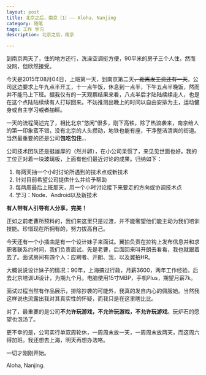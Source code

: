 ```yaml
---
layout: post
title: 北京之后，南京（1）—— Aloha, Nanjing
category: 随笔
tags: 工作 学习
description: 北京之后，南京

---
```


到南京两天了，住的地方还行，洗澡空调挺方便，90平米的房子三个人住，然而没网，但欣然接受。

今天是2015年08月04日，上班第一天，到南京第二天<del>，距离发工资还有一天</del>。公司这边要求上午九点半开工，十一点午饭，休息到一点半，下午五点半晚饭，然而并不能马上下班。据我仅有的一天观察结果来看，八点半后才陆陆续续走人，也是在这个点陆陆续续有人打球回来。不妨推测出晚上的时间以自由安排为主，运动健身或自主学习<del>或者加班</del>。

一天的流程简述完了，相比北京“悠闲”很多，刚下高铁，除了热浪袭来，南京给人的第一印象蛮不错，没有北京的人头攒动，地铁也能有座，干净整洁清爽的街道。当然最重要的还是公司**包吃包住**...

公司技术团队还是挺雄厚的（然并卵），在小公司呆惯了，来见见世面也好。我的工位正对着一块玻璃板，上面有他们最近讨论的成果。归纳如下：

1. 每两天抽一个小时讨论所遇到的技术点或新技术
2. 针对目前希望公司提供什么并给予帮助 
3. 每两周最后上班那天，用一个小时讨论接下来要走的方向或协调技术点
4. 学习：Node、Android以及新技术
	
**有人带有人引导有人分享，完美！**

正如之前老曹所预料的，我们来这里只是过渡，并不能奢望他们能主动为我们培训技能。珍惜现在所拥有的，努力拔高自己。

今天还有一个小插曲是有一个设计妹子来面试。翼拍负责在拉钩上发布信息并和求职者联系约时间，我们负责面试。先是老曹，后面回来叫开朗去看看，我也就跟着去了。面试房间有四个人：应聘者、开朗、我，以及翼拍HR。

大概说说设计妹子的情况：90年，上海搞过行政，月薪3600，两年工作经验。后去北京培训UI设计，为期九个月。电脑使用15寸MBP，手机Plus，期望月薪7k。

面试过程当然有作品展示，排除抄袭的可能外，我真的发自内心的佩服她。当然我这样说也流露出我对其真实性的怀疑，而我只是在这里瞎比比。

对了，最重要的是公司**不允许玩游戏，不允许玩游戏，不允许玩游戏**。玩炉石的愿望也泡汤了。

更不幸的是，公司实行单双周轮休，一周周末放一天，一周周末放两天，而这周六得加班。我还想去上海，明天再想办法咯。

一切才刚刚开始。

Aloha, Nanjing.